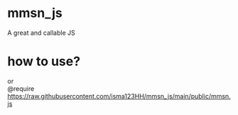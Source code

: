 # mmsn_js
A great and callable JS
# how to use?
<script src='https://raw.githubusercontent.com/isma123HH/mmsn_js/main/public/mmsn.js'></script>
or </br>
@require      https://raw.githubusercontent.com/isma123HH/mmsn_js/main/public/mmsn.js
